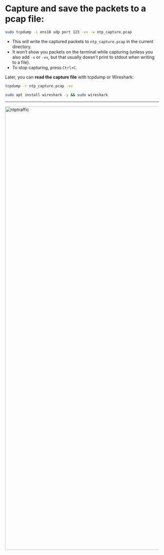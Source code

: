 # **Capture and save the packets to a pcap file**:

```bash
sudo tcpdump -i ens18 udp port 123 -vv -w ntp_capture.pcap
```

* This will write the captured packets to `ntp_capture.pcap` in the current directory.
* It won’t show you packets on the terminal while capturing (unless you also add `-v` or `-vv`, but that usually doesn't print to stdout when writing to a file).
* To stop capturing, press `Ctrl+C`.

Later, you can **read the capture file** with tcpdump or Wireshark:

```bash
tcpdump -r ntp_capture.pcap -vv
```

```bash
sudo apt install wireshark -y && sudo wireshark
```

---

<img width="1776" height="1446" alt="ntptraffic" src="https://github.com/user-attachments/assets/fcf92c43-43b8-40dc-a0bf-2c1fe8b46d37" />

